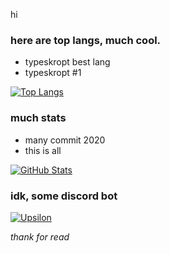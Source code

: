 hi

### here are top langs, much cool.
- typeskropt best lang
- typeskropt #1

[![Top Langs](https://github-readme-stats.vercel.app/api/top-langs/?username=zeemahh&layout=compact&theme=gruvbox&false)](https://github.com/zeemahh)

### much stats
- many commit 2020
- this is all

[![GitHub Stats](https://github-readme-stats.vercel.app/api?username=zeemahh&count_private=true&count_private=true&show_icons=true&theme=gruvbox)](https://github.com/zeemahh)

### idk, some discord bot

[![Upsilon](https://github-readme-stats.vercel.app/api/pin/?username=Zeemahh&repo=hsg-bot&theme=gruvbox)](https://github.com/zeemahh)


<i>thank for read</i>
